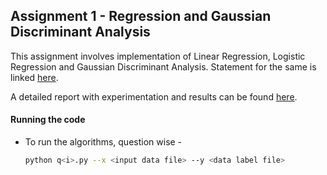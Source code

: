 ## Assignment 1 - Regression and Gaussian Discriminant Analysis

This assignment involves implementation of Linear Regression, Logistic Regression and Gaussian Discriminant Analysis. Statement for the same is linked [here](./Statement.pdf).

A detailed report with experimentation and results can be found [here](./Report.pdf).

#### Running the code

- To run the algorithms, question wise -

  ```bash
  python q<i>.py --x <input data file> --y <data label file>
  ```

